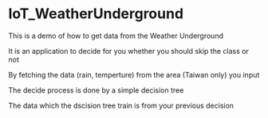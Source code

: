 # IoT_WeatherUnderground

This is a demo of how to get data from the Weather Underground

It is an application to decide for you whether you should skip the class or not

By fetching the data (rain, temperture) from the area (Taiwan only) you input

The decide process is done by a simple decision tree 

The data which the dscision tree train is from your previous decision
